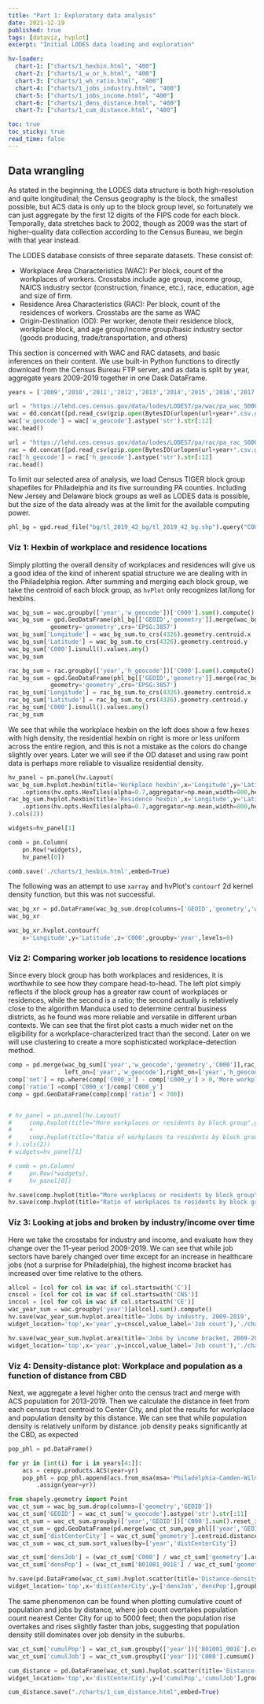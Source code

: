 ```yaml
---
title: "Part 1: Exploratory data analysis"
date: 2021-12-19
published: true
tags: [dataviz, hvplot]
excerpt: "Initial LODES data loading and exploration"

hv-loader:
  chart-1: ["charts/1_hexbin.html", "400"]
  chart-2: ["charts/1_w_or_h.html", "400"]
  chart-3: ["charts/1_wh_ratio.html", "400"]
  chart-4: ["charts/1_jobs_industry.html", "400"]
  chart-5: ["charts/1_jobs_income.html", "400"]
  chart-6: ["charts/1_dens_distance.html", "400"]
  chart-7: ["charts/1_cum_distance.html", "400"]

toc: true
toc_sticky: true
read_time: false
---
```


## Data wrangling

As stated in the beginning, the LODES data structure is both high-resolution and quite longitudinal; the Census geography is the block, the smallest possible, but ACS data is only up to the block group level, so fortunately we can just aggregate by the first 12 digits of the FIPS code for each block. Temporally, data stretches back to 2002, though as 2009 was the start of higher-quality data collection according to the Census Bureau, we begin with that year instead.

The LODES database consists of three separate datasets. These consist of:

- Workplace Area Characteristics (WAC): Per block, count of the workplaces of workers. Crosstabs include age group, income group, NAICS industry sector (construction, finance, etc.), race, education, age and size of firm.
- Residence Area Characteristics (RAC): Per block, count of the residences of workers. Crosstabs are the same as WAC
- Origin-Destination (OD): Per worker, denote their residence block, workplace block, and age group/income group/basic industry sector (goods producing, trade/transportation, and others)

This section is concerned with WAC and RAC datasets, and basic inferences on their content. We use built-in Python functions to directly download from the Census Bureau FTP server, and as data is split by year, aggregate years 2009-2019 together in one Dask DataFrame.

```python
years = ['2009','2010','2011','2012','2013','2014','2015','2016','2017','2018','2019']

url = "https://lehd.ces.census.gov/data/lodes/LODES7/pa/wac/pa_wac_S000_JT00_"
wac = dd.concat([pd.read_csv(gzip.open(BytesIO(urlopen(url+year+".csv.gz").read()))).assign(year=int(year)) for year in years])
wac['w_geocode'] = wac['w_geocode'].astype('str').str[:12]
wac.head()
```

```python
url = "https://lehd.ces.census.gov/data/lodes/LODES7/pa/rac/pa_rac_S000_JT00_"
rac = dd.concat([pd.read_csv(gzip.open(BytesIO(urlopen(url+year+".csv.gz").read()))).assign(year=int(year)) for year in years])
rac['h_geocode'] = rac['h_geocode'].astype('str').str[:12]
rac.head()
```

To limit our selected area of analysis, we load Census TIGER block group shapefiles for Philadelphia and its five surrounding PA counties. Including New Jersey and Delaware block groups as well as LODES data is possible, but the size of the data already was at the limit for the available computing power.

```python
phl_bg = gpd.read_file("bg/tl_2019_42_bg/tl_2019_42_bg.shp").query("COUNTYFP in ['017','029','045','091','101']").to_crs('EPSG:3857')
```

### Viz 1: Hexbin of workplace and residence locations

Simply plotting the overall density of workplaces and residences will give us a good idea of the kind of inherent spatial structure we are dealing with in the Philadelphia region. After summing and merging each block group, we take the centroid of each block group, as `hvPlot` only recognizes lat/long for hexbins.

```python
wac_bg_sum = wac.groupby(['year','w_geocode'])['C000'].sum().compute().reset_index()
wac_bg_sum = gpd.GeoDataFrame(phl_bg[['GEOID','geometry']].merge(wac_bg_sum, left_on='GEOID', right_on='w_geocode', how='inner'),
            geometry='geometry',crs='EPSG:3857')
wac_bg_sum['Longitude'] = wac_bg_sum.to_crs(4326).geometry.centroid.x
wac_bg_sum['Latitude'] = wac_bg_sum.to_crs(4326).geometry.centroid.y
wac_bg_sum['C000'].isnull().values.any()
wac_bg_sum
```

```python
rac_bg_sum = rac.groupby(['year','h_geocode'])['C000'].sum().compute().reset_index()
rac_bg_sum = gpd.GeoDataFrame(phl_bg[['GEOID','geometry']].merge(rac_bg_sum, left_on='GEOID', right_on='h_geocode', how='inner'),
            geometry='geometry',crs='EPSG:3857')
rac_bg_sum['Longitude'] = rac_bg_sum.to_crs(4326).geometry.centroid.x
rac_bg_sum['Latitude'] = rac_bg_sum.to_crs(4326).geometry.centroid.y
rac_bg_sum['C000'].isnull().values.any()
rac_bg_sum
```

We see that while the workplace hexbin on the left does show a few hexes with high density, the residential hexbin on right is more or less uniform across the entire region, and this is not a mistake as the colors do change slightly over years. Later we will see if the OD dataset and using raw point data is perhaps more reliable to visualize residential density.

```python
hv_panel = pn.panel(hv.Layout(
wac_bg_sum.hvplot.hexbin(title='Workplace hexbin',x='Longitude',y='Latitude',geo=True,c='C000',tiles='StamenTonerBackground',hover_cols='C000',groupby='year').map(gv.HexTiles,hv.HexTiles) \
    .options(hv.opts.HexTiles(alpha=0.7,aggregator=np.mean,width=800,height=800,xaxis=None,yaxis=None)) +
rac_bg_sum.hvplot.hexbin(title='Residence hexbin',x='Longitude',y='Latitude',geo=True,c='C000',tiles='StamenTonerBackground',hover_cols='C000',groupby='year').map(gv.HexTiles,hv.HexTiles) \
    .options(hv.opts.HexTiles(alpha=0.7,aggregator=np.mean,width=800,height=800,xaxis=None,yaxis=None))
).cols(2))

widgets=hv_panel[1]

comb = pn.Column(
    pn.Row(*widgets),
    hv_panel[0])

comb.save('./charts/1_hexbin.html',embed=True)
```

<div id="chart-1"></div>

The following was an attempt to use `xarray` and hvPlot's `contourf` 2d kernel density function, but this was not successful.

```python
wac_bg_xr = pd.DataFrame(wac_bg_sum.drop(columns=['GEOID','geometry','w_geocode'])).set_index(['Longitude','Latitude','year']).to_xarray()
wac_bg_xr
```

```python
wac_bg_xr.hvplot.contourf(
    x='Longitude',y='Latitude',z='C000',groupby='year',levels=8)
```

### Viz 2: Comparing worker job locations to residence locations

Since every block group has both workplaces and residences, it is worthwhile to see how they compare head-to-head. The left plot simply reflects if the block group has a greater raw count of workplaces or residences, while the second is a ratio; the second actually is relatively close to the algorithm Manduca used to determine central business districts, as he found was more reliable and versatile in different urban contexts.
We can see that the first plot casts a much wider net on the eligibility for a workplace-characterized tract than the second. Later on we will use clustering to create a more sophisticated workplace-detection method.

```python
comp = pd.merge(wac_bg_sum[['year','w_geocode','geometry','C000']],rac_bg_sum[['year','h_geocode','C000']],
                left_on=['year','w_geocode'],right_on=['year','h_geocode'],how='inner')
comp['net'] = np.where(comp['C000_x'] - comp['C000_y'] > 0,'More workplaces','More residences')
comp['ratio'] =comp['C000_x']/comp['C000_y']
comp = gpd.GeoDataFrame(comp[comp['ratio'] < 700])


# hv_panel = pn.panel(hv.Layout(
#     comp.hvplot(title="More workplaces or residents by block group",geo=True,crs=3857,groupby='year',c='net')
#     +
#     comp.hvplot(title="Ratio of workplaces to residents by block group",geo=True,crs=3857,groupby='year',c='ratio')
# ).cols(2))
# widgets=hv_panel[1]

# comb = pn.Column(
#     pn.Row(*widgets),
#     hv_panel[0])

hv.save(comp.hvplot(title="More workplaces or residents by block group",geo=True,crs=3857,groupby='year',c='net',widget_position='top'),'./charts/1_w_or_h.html',embed=True)
hv.save(comp.hvplot(title="Ratio of workplaces to residents by block group",geo=True,crs=3857,groupby='year',c='ratio',widget_position='top'),'./charts/1_wh_ratio.html',embed=True)
```

<div id="chart-2"></div>
<div id="chart-3"></div>

### Viz 3: Looking at jobs and broken by industry/income over time

Here we take the crosstabs for industry and income, and evaluate how they change over the 11-year period 2009-2019. We can see that while job sectors have barely changed over time except for an increase in healthcare jobs (not a surprise for Philadelphia), the highest income bracket has increased over time relative to the others.

```python
allcol = [col for col in wac if col.startswith('C')]
cnscol = [col for col in wac if col.startswith('CNS')]
inccol = [col for col in wac if col.startswith('CE')]
wac_year_sum = wac.groupby('year')[allcol].sum().compute()
hv.save(wac_year_sum.hvplot.area(title='Jobs by industry, 2009-2019',
widget_location='top',x='year',y=cnscol,value_label='Job count'),'./charts/1_jobs_industry.html',embed=True)
```

```python
hv.save(wac_year_sum.hvplot.area(title='Jobs by income bracket, 2009-2019',
widget_location='top',x='year',y=inccol,value_label='Job count'),'./charts/1_jobs_income.html',embed=True)
```

<div id="chart-4"></div>
<div id="chart-5"></div>

### Viz 4: Density-distance plot: Workplace and population as a function of distance from CBD

Next, we aggregate a level higher onto the census tract and merge with ACS population for 2013-2019. Then we calculate the distance in feet from each census tract centroid to Center City, and plot the results for workplace and population density by this distance.
We can see that while population density is relatively uniform by distance. job density peaks significantly at the CBD, as expected

```python
pop_phl = pd.DataFrame()

for yr in [int(i) for i in years[4:]]:
    acs = cenpy.products.ACS(year=yr)
    pop_phl = pop_phl.append(acs.from_msa(msa='Philadelphia-Camden-Wilmington, PA-NJ-DE-MD', variables=["B01001_001E"], level='tract', return_geometry=True) \
        .assign(year=yr))
```

```python
from shapely.geometry import Point
wac_ct_sum = wac_bg_sum.drop(columns=['geometry','GEOID'])
wac_ct_sum['GEOID'] = wac_ct_sum['w_geocode'].astype('str').str[:11]
wac_ct_sum = wac_ct_sum.groupby(['year','GEOID'])['C000'].sum().reset_index()
wac_ct_sum = gpd.GeoDataFrame(pd.merge(wac_ct_sum,pop_phl[['year','GEOID','geometry','B01001_001E']],on=['year','GEOID'],how='inner'),geometry='geometry',crs='EPSG:3857')
wac_ct_sum['distCenterCity'] = wac_ct_sum['geometry'].centroid.distance(Point(-8368112.55, 4859373.64))
wac_ct_sum = wac_ct_sum.sort_values(by=['year','distCenterCity'])

wac_ct_sum['densJob'] = (wac_ct_sum['C000'] / wac_ct_sum['geometry'].area) *  2.788e+7
wac_ct_sum['densPop'] = (wac_ct_sum['B01001_001E'] / wac_ct_sum['geometry'].area) *  2.788e+7

hv.save(pd.DataFrame(wac_ct_sum).hvplot.scatter(title='Distance-density plot, Philadelphia region census tracts',
widget_location='top',x='distCenterCity',y=['densJob','densPop'],groupby='year'),"./charts/1_dens_distance.html",embed=True)
```

<div id="chart-6"></div>

The same phenomenon can be found when plotting cumulative count of population and jobs by distance, where job count overtakes population count nearest Center City for up to 5000 feet; then the population rise overtakes and rises slightly faster than jobs, suggesting that population density still dominates over job density in the suburbs.

```python
wac_ct_sum['cumulPop'] = wac_ct_sum.groupby(['year'])['B01001_001E'].cumsum()
wac_ct_sum['cumulJob'] = wac_ct_sum.groupby(['year'])['C000'].cumsum()

cum_distance = pd.DataFrame(wac_ct_sum).hvplot.scatter(title='Distance-cumulative total plot, Philadelphia region census tracts',
widget_location='top',x='distCenterCity',y=['cumulPop','cumulJob'],groupby='year')

cum_distance.save("./charts/1_cum_distance.html",embed=True)
```

<div id="chart-7"></div>
